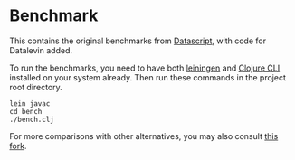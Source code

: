 # Benchmark

This contains the original benchmarks from [Datascript](https://github.com/tonsky/datascript), with code for Datalevin added.

To run the benchmarks, you need to have both [leiningen](https://leiningen.org/) and [Clojure CLI](https://clojure.org/guides/deps_and_cli) installed on your system already. Then run these commands in the project root directory.

```
lein javac
cd bench
./bench.clj
```

For more comparisons with other alternatives, you may also consult [this fork](https://github.com/joinr/datalevinbench).
